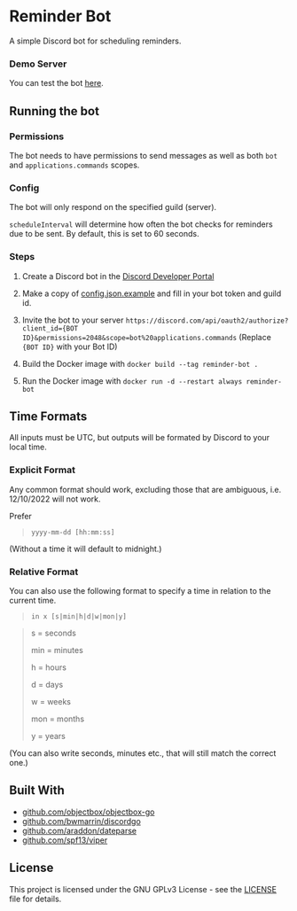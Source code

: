 # Reminder Bot

A simple Discord bot for scheduling reminders.

### Demo Server

You can test the bot [here](https://discord.gg/VZx3qRgYDb).

## Running the bot

### Permissions

The bot needs to have permissions to send messages as well as both `bot` and `applications.commands` scopes.

### Config

The bot will only respond on the specified guild (server).

`scheduleInterval` will determine how often the bot checks for reminders due to be sent. By default, this is set to 60 seconds.

### Steps

1. Create a Discord bot in the [Discord Developer Portal](https://discord.com/developers/applications)

2. Make a copy of [config.json.example](config.json.example) and fill in your bot token and guild id.

3. Invite the bot to your server `https://discord.com/api/oauth2/authorize?client_id={BOT ID}&permissions=2048&scope=bot%20applications.commands` (Replace `{BOT ID}` with your Bot ID)

4. Build the Docker image with `docker build --tag reminder-bot .`

5. Run the Docker image with `docker run -d --restart always reminder-bot`

## Time Formats

All inputs must be UTC, but outputs will be formated by Discord to your local time.

### Explicit Format

Any common format should work, excluding those that are ambiguous, i.e. 12/10/2022 will not work.

Prefer

> `yyyy-mm-dd [hh:mm:ss]`

(Without a time it will default to midnight.)

### Relative Format

You can also use the following format to specify a time in relation to the current time.

> `in x [s|min|h|d|w|mon|y]`

> s = seconds
>
> min = minutes
>
> h = hours
>
> d = days
>
> w = weeks
>
> mon = months
>
> y = years

(You can also write seconds, minutes etc., that will still match the correct one.)

## Built With

* [github.com/objectbox/objectbox-go](https://github.com/objectbox/objectbox-go)
* [github.com/bwmarrin/discordgo](https://github.com/bwmarrin/discordgo)
* [github.com/araddon/dateparse](https://github.com/araddon/dateparse)
* [github.com/spf13/viper](https://github.com/spf13/viper)

## License

This project is licensed under the GNU GPLv3 License - see the [LICENSE](LICENSE) file for details.

